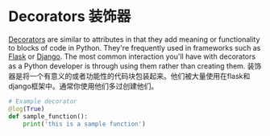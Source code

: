 # Decorators  装饰器

[Decorators](https://www.python.org/dev/peps/pep-0318/) are similar to attributes in that they add meaning or functionality to blocks of code in Python. They're frequently used in frameworks such as [Flask](http://flask.pocoo.org/) or [Django](https://www.djangoproject.com/). The most common interaction you'll have with decorators as a Python developer is through using them rather than creating them.
装饰器是将一个有意义的或者功能性的代码块包装起来。他们被大量使用在flask和django框架中。通常你使用他们多过创建他们。
``` python
# Example decorator
@log(True)
def sample_function():
    print('this is a sample function')
```
